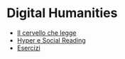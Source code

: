 # Digital Humanities



* [Il cervello che legge](../close-reading-1/close-reading.md)
* [Hyper e Social Reading](../close-reading-1/prism-part-one.md)
* [Esercizi](../close-reading-1/exercises.md)
